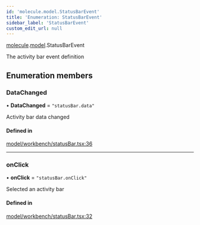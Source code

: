 ```yaml
---
id: 'molecule.model.StatusBarEvent'
title: 'Enumeration: StatusBarEvent'
sidebar_label: 'StatusBarEvent'
custom_edit_url: null
---
```


[molecule](../namespaces/molecule).[model](../namespaces/molecule.model).StatusBarEvent

The activity bar event definition

## Enumeration members

### DataChanged

• **DataChanged** = `"statusBar.data"`

Activity bar data changed

#### Defined in

[model/workbench/statusBar.tsx:36](https://github.com/DTStack/molecule/blob/3e6bc450/src/model/workbench/statusBar.tsx#L36)

---

### onClick

• **onClick** = `"statusBar.onClick"`

Selected an activity bar

#### Defined in

[model/workbench/statusBar.tsx:32](https://github.com/DTStack/molecule/blob/3e6bc450/src/model/workbench/statusBar.tsx#L32)
